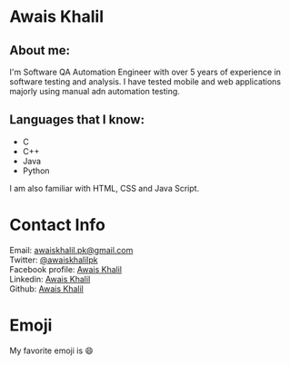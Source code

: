 # Awais Khalil

## About me:
I'm Software QA Automation Engineer with over 5 years of experience in software testing and analysis. I have tested mobile and web applications majorly using manual adn automation testing. 



## Languages that I know:

- C
- C++
- Java
- Python

I am also familiar with HTML, CSS and Java Script.

# Contact Info
Email: [awaiskhalil.pk@gmail.com](mailto:awaiskhalil.pk@gmail.com)    
Twitter: [@awaiskhalilpk](https://twitter.com/awaiskhalilpk)  
Facebook profile: [Awais Khalil](https://www.facebook.com/awaiskhalilpk)    
Linkedin: [Awais Khalil](https://www.linkedin.com/in/awaiskhalilpk)  
Github: [Awais Khalil](https://github.com/awaiskhalil)

# Emoji
My favorite emoji is :smile:

